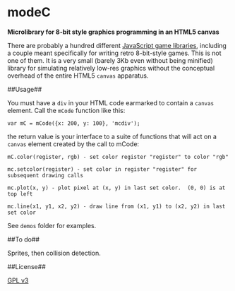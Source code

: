 modeC
=====

**Microlibrary for 8-bit style graphics programming in an HTML5 canvas**

There are probably a hundred different
[JavaScript game libraries](http://jster.net/category/game-engines),
including a couple meant specifically for writing retro 8-bit-style
games.  This is not one of them.  It is a very small (barely 3Kb even
without being minified) library for simulating relatively low-res
graphics without the conceptual overhead of the entire HTML5 `canvas`
apparatus.

##Usage##

You must have a `div` in your HTML code earmarked to contain a
`canvas` element.  Call the `mCode` function like this:

	var mC = mCode({x: 200, y: 100}, 'mcdiv');

the return value is your interface to a suite of functions that will
act on a `canvas` element created by the call to mCode:

	mC.color(register, rgb) - set color register "register" to color "rgb"

	mc.setcolor(register) - set color in register "register" for subsequent drawing calls

	mc.plot(x, y) - plot pixel at (x, y) in last set color.  (0, 0) is at top left

	mc.line(x1, y1, x2, y2) - draw line from (x1, y1) to (x2, y2) in last set color

See `demos` folder for examples.

##To do##

Sprites, then collision detection.

##License##

[GPL v3](http://www.gnu.org/licenses/quick-guide-gplv3.html)
